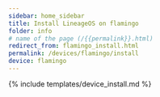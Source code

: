 ```yaml
---
sidebar: home_sidebar
title: Install LineageOS on flamingo
folder: info
# name of the page (/{{permalink}}.html)
redirect_from: flamingo_install.html
permalink: /devices/flamingo/install
device: flamingo
---
```

{% include templates/device_install.md %}
